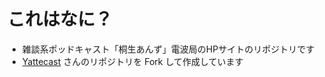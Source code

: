 # これはなに？
- 雑談系ポッドキャスト「桐生あんず」電波局のHPサイトのリポジトリです
- [Yattecast](https://r7kamura.github.io/yattecast/) さんのリポジトリを Fork して作成しています

